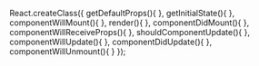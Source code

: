 

   React.createClass({
        getDefaultProps(){
        },
        getInitialState(){
        },
        componentWillMount(){
        },
        render(){
        },
        componentDidMount(){
        },
        componentWillReceiveProps(){
        },
        shouldComponentUpdate(){
        },
        componentWillUpdate(){
        },
        componentDidUpdate(){
        },
        componentWillUnmount(){
        }
    });